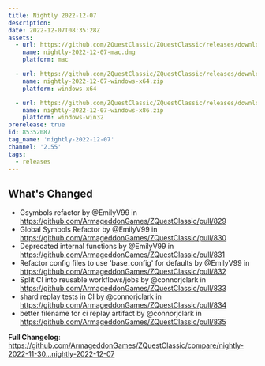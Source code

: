 ```yaml
---
title: Nightly 2022-12-07
description: 
date: 2022-12-07T08:35:28Z
assets: 
  - url: https://github.com/ZQuestClassic/ZQuestClassic/releases/download/nightly-2022-12-07/nightly-2022-12-07-mac.dmg
    name: nightly-2022-12-07-mac.dmg
    platform: mac

  - url: https://github.com/ZQuestClassic/ZQuestClassic/releases/download/nightly-2022-12-07/nightly-2022-12-07-windows-x64.zip
    name: nightly-2022-12-07-windows-x64.zip
    platform: windows-x64

  - url: https://github.com/ZQuestClassic/ZQuestClassic/releases/download/nightly-2022-12-07/nightly-2022-12-07-windows-x86.zip
    name: nightly-2022-12-07-windows-x86.zip
    platform: windows-win32
prerelease: true
id: 85352087
tag_name: 'nightly-2022-12-07'
channel: '2.55'
tags:
  - releases
---
```


## What's Changed
* Gsymbols refactor by @EmilyV99 in https://github.com/ArmageddonGames/ZQuestClassic/pull/829
* Global Symbols Refactor by @EmilyV99 in https://github.com/ArmageddonGames/ZQuestClassic/pull/830
* Deprecated internal functions by @EmilyV99 in https://github.com/ArmageddonGames/ZQuestClassic/pull/831
* Refactor config files to use 'base_config' for defaults by @EmilyV99 in https://github.com/ArmageddonGames/ZQuestClassic/pull/832
* Split CI into reusable workflows/jobs by @connorjclark in https://github.com/ArmageddonGames/ZQuestClassic/pull/833
* shard replay tests in CI by @connorjclark in https://github.com/ArmageddonGames/ZQuestClassic/pull/834
* better filename for ci replay artifact by @connorjclark in https://github.com/ArmageddonGames/ZQuestClassic/pull/835


**Full Changelog**: https://github.com/ArmageddonGames/ZQuestClassic/compare/nightly-2022-11-30...nightly-2022-12-07
